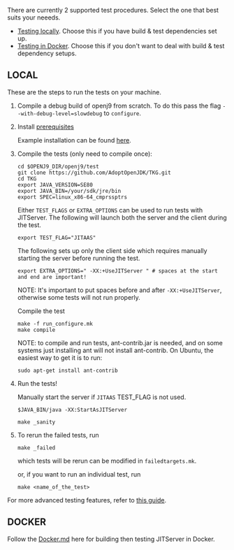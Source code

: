 <!--
Copyright (c) 2018, 2019 IBM Corp. and others

This program and the accompanying materials are made available under
the terms of the Eclipse Public License 2.0 which accompanies this
distribution and is available at https://www.eclipse.org/legal/epl-2.0/
or the Apache License, Version 2.0 which accompanies this distribution and
is available at https://www.apache.org/licenses/LICENSE-2.0.

This Source Code may also be made available under the following
Secondary Licenses when the conditions for such availability set
forth in the Eclipse Public License, v. 2.0 are satisfied: GNU
General Public License, version 2 with the GNU Classpath
Exception [1] and GNU General Public License, version 2 with the
OpenJDK Assembly Exception [2].

[1] https://www.gnu.org/software/classpath/license.html
[2] http://openjdk.java.net/legal/assembly-exception.html

SPDX-License-Identifier: EPL-2.0 OR Apache-2.0 OR GPL-2.0 WITH Classpath-exception-2.0 OR LicenseRef-GPL-2.0 WITH Assembly-exception
-->

There are currently 2 supported test procedures. Select the one that best suits your neeeds.

- [Testing locally](#local). Choose this if you have build & test dependencies set up.
- [Testing in Docker](#docker). Choose this if you don't want to deal with build & test dependency setups.

## LOCAL

These are the steps to run the tests on your machine.

1. Compile a debug build of openj9 from scratch. To do this pass the flag `--with-debug-level=slowdebug` to `configure`.

2. Install [prerequisites](https://github.com/eclipse/openj9/blob/master/test/docs/Prerequisites.md)

   Example installation can be found [here](https://github.com/eclipse/openj9/blob/master/buildenv/docker/test/Dockerfile#L57-L68).
3. Compile  the tests (only need to compile once):
   ```
   cd $OPENJ9_DIR/openj9/test
   git clone https://github.com/AdoptOpenJDK/TKG.git
   cd TKG
   export JAVA_VERSION=SE80
   export JAVA_BIN=/your/sdk/jre/bin
   export SPEC=linux_x86-64_cmprssptrs
   ```
   Either `TEST_FLAGS` or `EXTRA_OPTIONS` can be used to run tests with JITServer. The following will launch both the server and the client during the test.
   ```
   export TEST_FLAG="JITAAS"
   ```
   The following sets up only the client side which requires manually starting the server before running the test.
   ```
   export EXTRA_OPTIONS=" -XX:+UseJITServer " # spaces at the start and end are important!
   ```
   NOTE: It's important to put spaces before and after `-XX:+UseJITServer`, otherwise
   some tests will not run properly.

   Compile the test
   ```
   make -f run_configure.mk
   make compile
   ```
   NOTE: to compile and run tests, ant-contrib.jar is needed, and on some systems just installing ant will not install ant-contrib.
   On Ubuntu, the easiest way to get it is to run:
   ```
   sudo apt-get install ant-contrib
   ```


4. Run the tests!

   Manually start the server if `JITAAS` TEST_FLAG is not used.
   ```
   $JAVA_BIN/java -XX:StartAsJITServer
   ```
   ```
   make _sanity
   ```
   
5. To rerun the failed tests, run
   ```
   make _failed
   ```
   which tests will be rerun can be modified in `failedtargets.mk`.

   or, if you want to run an individual test, run
   ```
   make <name_of_the_test>
   ```

For more advanced testing features, refer to [this guide](https://github.com/eclipse/openj9/blob/master/test/docs/OpenJ9TestUserGuide.md).

## DOCKER

Follow the [Docker.md](Docker.md) here for building then testing JITServer in Docker.
